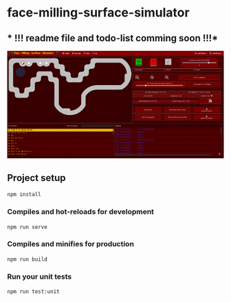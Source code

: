 # face-milling-surface-simulator
## __* !!! readme file and todo-list comming soon !!!*__

![](./pagedemo.gif)

## Project setup
```
npm install
```

### Compiles and hot-reloads for development
```
npm run serve
```

### Compiles and minifies for production
```
npm run build
```

### Run your unit tests
```
npm run test:unit
```
